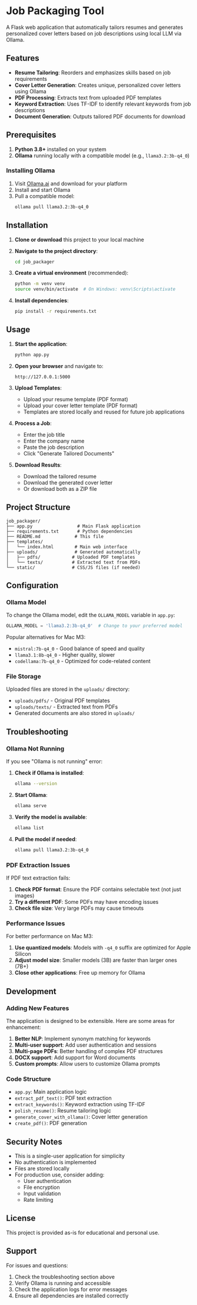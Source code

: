 # Job Packaging Tool

A Flask web application that automatically tailors resumes and generates personalized cover letters based on job descriptions using local LLM via Ollama.

## Features

- **Resume Tailoring**: Reorders and emphasizes skills based on job requirements
- **Cover Letter Generation**: Creates unique, personalized cover letters using Ollama
- **PDF Processing**: Extracts text from uploaded PDF templates
- **Keyword Extraction**: Uses TF-IDF to identify relevant keywords from job descriptions
- **Document Generation**: Outputs tailored PDF documents for download

## Prerequisites

1. **Python 3.8+** installed on your system
2. **Ollama** running locally with a compatible model (e.g., `llama3.2:3b-q4_0`)

### Installing Ollama

1. Visit [Ollama.ai](https://ollama.ai) and download for your platform
2. Install and start Ollama
3. Pull a compatible model:
   ```bash
   ollama pull llama3.2:3b-q4_0
   ```

## Installation

1. **Clone or download** this project to your local machine

2. **Navigate to the project directory**:
   ```bash
   cd job_packager
   ```

3. **Create a virtual environment** (recommended):
   ```bash
   python -m venv venv
   source venv/bin/activate  # On Windows: venv\Scripts\activate
   ```

4. **Install dependencies**:
   ```bash
   pip install -r requirements.txt
   ```

## Usage

1. **Start the application**:
   ```bash
   python app.py
   ```

2. **Open your browser** and navigate to:
   ```
   http://127.0.0.1:5000
   ```

3. **Upload Templates**:
   - Upload your resume template (PDF format)
   - Upload your cover letter template (PDF format)
   - Templates are stored locally and reused for future job applications

4. **Process a Job**:
   - Enter the job title
   - Enter the company name
   - Paste the job description
   - Click "Generate Tailored Documents"

5. **Download Results**:
   - Download the tailored resume
   - Download the generated cover letter
   - Or download both as a ZIP file

## Project Structure

```
job_packager/
├── app.py                 # Main Flask application
├── requirements.txt       # Python dependencies
├── README.md             # This file
├── templates/
│   └── index.html        # Main web interface
├── uploads/              # Generated automatically
│   ├── pdfs/            # Uploaded PDF templates
│   └── texts/           # Extracted text from PDFs
└── static/              # CSS/JS files (if needed)
```

## Configuration

### Ollama Model

To change the Ollama model, edit the `OLLAMA_MODEL` variable in `app.py`:

```python
OLLAMA_MODEL = 'llama3.2:3b-q4_0'  # Change to your preferred model
```

Popular alternatives for Mac M3:
- `mistral:7b-q4_0` - Good balance of speed and quality
- `llama3.1:8b-q4_0` - Higher quality, slower
- `codellama:7b-q4_0` - Optimized for code-related content

### File Storage

Uploaded files are stored in the `uploads/` directory:
- `uploads/pdfs/` - Original PDF templates
- `uploads/texts/` - Extracted text from PDFs
- Generated documents are also stored in `uploads/`

## Troubleshooting

### Ollama Not Running

If you see "Ollama is not running" error:

1. **Check if Ollama is installed**:
   ```bash
   ollama --version
   ```

2. **Start Ollama**:
   ```bash
   ollama serve
   ```

3. **Verify the model is available**:
   ```bash
   ollama list
   ```

4. **Pull the model if needed**:
   ```bash
   ollama pull llama3.2:3b-q4_0
   ```

### PDF Extraction Issues

If PDF text extraction fails:

1. **Check PDF format**: Ensure the PDF contains selectable text (not just images)
2. **Try a different PDF**: Some PDFs may have encoding issues
3. **Check file size**: Very large PDFs may cause timeouts

### Performance Issues

For better performance on Mac M3:

1. **Use quantized models**: Models with `-q4_0` suffix are optimized for Apple Silicon
2. **Adjust model size**: Smaller models (3B) are faster than larger ones (7B+)
3. **Close other applications**: Free up memory for Ollama

## Development

### Adding New Features

The application is designed to be extensible. Here are some areas for enhancement:

1. **Better NLP**: Implement synonym matching for keywords
2. **Multi-user support**: Add user authentication and sessions
3. **Multi-page PDFs**: Better handling of complex PDF structures
4. **DOCX support**: Add support for Word documents
5. **Custom prompts**: Allow users to customize Ollama prompts

### Code Structure

- `app.py`: Main application logic
- `extract_pdf_text()`: PDF text extraction
- `extract_keywords()`: Keyword extraction using TF-IDF
- `polish_resume()`: Resume tailoring logic
- `generate_cover_with_ollama()`: Cover letter generation
- `create_pdf()`: PDF generation

## Security Notes

- This is a single-user application for simplicity
- No authentication is implemented
- Files are stored locally
- For production use, consider adding:
  - User authentication
  - File encryption
  - Input validation
  - Rate limiting

## License

This project is provided as-is for educational and personal use.

## Support

For issues and questions:

1. Check the troubleshooting section above
2. Verify Ollama is running and accessible
3. Check the application logs for error messages
4. Ensure all dependencies are installed correctly
